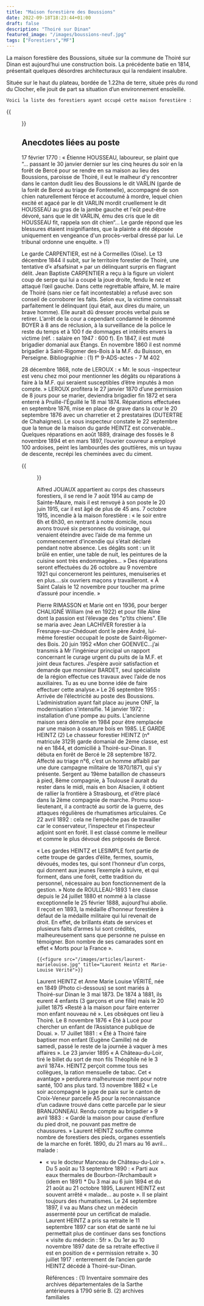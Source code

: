 ```yaml
---
title: "Maison forestière des Boussions"
date: 2022-09-18T18:23:44+01:00
draft: false
description: "Thoiré sur Dinan"
featured_image: "/images/boussions-neuf.jpg"
tags: ["Forestiers","MF"]
---
```


La maison forestière des Boussions, située sur la commune de Thoiré sur Dinan est aujourd’hui une construction bois.
La précédente batie en 1814, présentait quelques désordres architecturaux qui la rendaient insalubre. 

Située sur le haut du plateau, bordée de 1.22ha de terre, située près du rond du Clocher,
elle jouit de part sa situation d’un environnement ensoleillé.


    Voici la liste des forestiers ayant occupé cette maison forestière :

{{<figure src="/images/articles/boussions.jpg" title="Forestiers des Boussions">}}


## Anecdotes liées au poste 
  
17 février 1770 : « Étienne HOUSSEAU, laboureur, se plaint que “… passant le 30 janvier dernier sur les cinq heures du soir en la forêt de Bercé pour se rendre en sa maison au lieu des Boussions, paroisse de Thoiré, il eut le malheur d'y rencontrer dans le canton dudit lieu des Boussions le dit VARLIN (garde de la forêt de Bercé au triage de Fontenelle), accompagné de son chien naturellement féroce et accoutumé à mordre, lequel chien excité et agacé par le dit VARLIN mordit cruellement le dit HOUSSEAU au gras de la jambe gauche et l'eût peut-être dévoré, sans que le dit VARLIN, ému des cris que le dit HOUSSEAU fit, rappela son dit chien“... Le garde répond que les blessures étaient insignifiantes, que la plainte a été déposée uniquement en vengeance d'un procès-verbal dressé par lui. Le tribunal ordonne une enquête. » (1)
  
 Le garde CARPENTIER, est né à Cormeilles (Oise). Le 13 décembre 1844 il subit, sur le territoire forestier de Thoiré, une tentative d’« afsafsinat » par un délinquant surpris en flagrant délit. Jean Baptiste CARPENTIER a reçu à la figure un violent coup de serpe qui lui a coupé la joue droite, fendu le nez et attaqué l’œil gauche. Dans cette regrettable affaire, M. le maire de Thoiré (sans nier ce fait incontestable) a refusé avec son conseil de corroborer les faits. Selon eux, la victime connaissait parfaitement le délinquant (qui était, aux dires du maire, un brave homme). Elle aurait dû dresser procès verbal puis se retirer. L’arrêt de la cour a cependant condamné le dénommé BOYER à 8 ans de réclusion, à la surveillance de la police le reste du temps et à 100 f de dommages et intérêts envers la victime (réf. : salaire en 1947 : 600 f). En 1847, il est muté brigadier domanial aux Étangs. En novembre 1860 il est nommé brigadier à Saint-Rigomer des-Bois à la M.F. du Buisson, en Perseigne. 
Bibliographie : (1) f° 9-ADS-actes - 7 M 402
  
  
28 décembre 1868, note de LEROUX : « Mr. le sous -inspecteur est venu chez moi pour mentionner les dégâts ou réparations à faire à la M.F. qui seraient susceptibles d’être imputés à mon compte. » LEROUX profitera le 27 janvier 1870 d’une permission de 8 jours pour se marier, deviendra brigadier fin 1872 et sera enterré à Pruillé-l’Éguillé le 18 mai 1874.
Réparations effectuées en septembre 1876, mise en place de grave dans la cour le 20 septembre 1876 avec un charretier et 2 prestataires (DUTERTRE de Chahaignes). Le sous inspecteur constate le 22 septembre que la tenue de la maison du garde HEINTZ est convenable… Quelques réparations en août 1889, drainage des fossés le 8 novembre 1894 et en mars 1897, l’ouvrier couvreur a employé 100 ardoises, peint les lambourdes des gouttières, mis un tuyau de descente, recrépi les cheminées avec du ciment.
  
  
{{<figure src="/images/articles/anciens-boussions.jpg" title="Ancienne maison forestière des Boussions">}}
  

Alfred JOUAUX appartient au corps des chasseurs forestiers, il se rend le 7 août 1914 au camp de Sainte-Maure, mais il est renvoyé à son poste le 20 juin 1915, car il est âgé de plus de 45 ans. 7 octobre 1915, incendie à la maison forestière : « le soir entre 6h et 6h30, en rentrant à notre domicile, nous avons trouvé six personnes du voisinage, qui venaient éteindre avec l’aide de ma femme un commencement d’incendie qui s’était déclaré pendant notre absence. Les dégâts sont : un lit brûlé en entier, une table de nuit, les peintures de la cuisine sont très endommagées… » Des réparations seront effectuées du 26 octobre au 9 novembre 1921 qui concerneront les peintures, menuiseries et en plus….six ouvriers maçons y travailleront. « À Saint Calais le 12 novembre pour toucher ma prime d’assuré pour incendie. »
  
Pierre RIMASSON et Marie ont en 1936, pour berger CHALIGNÉ William (né en 1922) et pour fille Aline dont la passion est l’élevage des "p’tits chiens". Elle se maria avec Jean LACHIVER forestier à la Fresnaye-sur-Chédouet dont le père André, lui-même forestier occupait le poste de Saint-Rigomer-des Bois. 
20 juin 1952 «Mon cher GOENVEC...j’ai transmis à Mr l’ingénieur principal un rapport concernant le curage urgent du puits de la M.F. et joint deux factures. J’espère avoir satisfaction et demande que monsieur BARDET, seul spécialiste de la région effectue ces travaux avec l’aide de nos auxiliaires. Tu as eu une bonne idée de faire effectuer cette analyse.» 
Le 26 septembre 1955 : Arrivée de l’électricité au poste des Boussions. L’administration ayant fait place au jeune ONF, la modernisation s’intensifie. 14 janvier 1972 : installation d’une pompe au puits. L'ancienne maison sera démolie en 1984 pour être remplacée par une maison à ossature bois en 1985. 
LE GARDE HEINTZ (2)
Le chasseur forestier HEINTZ (n° matricule 3129) garde domanial de 2ème classe, est né en 1844, et domicilié à Thoiré-sur-Dinan. Il débuta en forêt de Bercé le 28 septembre 1872. Affecté au triage n°6, c’est un homme affaibli par une dure campagne militaire de 1870/1871, qui s’y présente.
Sergent au 19ème bataillon de chasseurs à pied, 8ème compagnie, à Toulouse il aurait du rester dans le midi, mais en bon Alsacien, il obtient de rallier la frontière à Strasbourg, et d’être placé dans la 2ème compagnie de marche. Promu sous-lieutenant, il a contracté au sortir de la guerre, des attaques régulières de rhumatismes articulaires. Ce 22 avril 1892 : cela ne l’empêche pas de travailler car le conservateur, l’inspecteur et l’inspecteur adjoint sont en forêt. Il est classé comme le meilleur et comme le plus dévoué des préposés de Bercé.

« Les gardes HEINTZ et LESIMPLE font partie de cette troupe de gardes d’élite, fermes, soumis, dévoués, modes tes, qui sont l’honneur d’un corps, qui donnent aux jeunes l’exemple à suivre, et qui forment, dans une forêt, cette tradition du personnel, nécessaire au bon fonctionnement de la gestion. » Note de ROULLEAU-1893 
1 ère classe depuis le 24 juillet 1880 et nommé à la classe exceptionnelle le 25 février 1888, aujourd’hui abolie. Il reçoit en 1893, la médaille d’honneur forestière à défaut de la médaille militaire qui lui revenait de droit. En effet, de brillants états de services et plusieurs faits d’armes lui sont crédités, malheureusement sans que personne ne puisse en témoigner. Bon nombre de ses camarades sont en effet « Morts pour la France ».
    
    {{<figure src="/images/articles/laurent-marielouise.jpg" title="Laurent Heintz et Marie-Louise Vérité">}}

Laurent HEINTZ et Anne Marie Louise VÉRITÉ, née en 1849 (Photo ci-dessous) se sont mariés à Thoiré-sur Dinan le 3 mai 1873. De 1874 à 1881, ils eurent 4 enfants (3 garçons et une fille) mais le 20 juillet 1875 «Resté à la maison pour faire enterrer mon enfant nouveau né ». Les obsèques ont lieu à Thoiré. Le 8 novembre 1876 « Été à Lucé pour chercher un enfant de l’Assistance publique de Douai. ». 
17 Juillet 1881 : « Été à Thoiré faire baptiser mon enfant (Eugène Camille) né de samedi, passé le reste de la journée à vaquer à mes affaires ». 
Le 23 janvier 1895 « A Château-du-Loir, tiré le billet du sort de mon fils Théophile né le 3 avril 1874». HEINTZ perçoit comme tous ses collègues, la ration mensuelle de tabac. Cet « avantage » perdurera malheureuse ment pour notre santé, 100 ans plus tard. 
13 novembre 1882 « Le soir accompagné le juge de paix sur le canton de Croix-Veneur parcelle A5 pour la reconnaissance d’un cadavre trouvé dans cette parcelle par le sieur BRANJONNEAU. Rendu compte au brigadier » 
9 avril 1883 : « Gardé la maison pour cause d’enflure du pied droit, ne pouvant pas mettre de chaussures. » Laurent HEINTZ souffre comme nombre de forestiers des pieds, organes essentiels de la marche en forêt. 
1890, du 21 mars au 16 avril… malade : 
  * « vu le docteur Manceau de Château-du-Loir ». Du 5 août au 13 septembre 1890 : « Parti aux eaux thermales de Bourbon-l’Archambault » (idem en 1891) *
Du 3 mai au 6 juin 1894 et du 21 août au 21 octobre 1895, Laurent HEINTZ est souvent arrêté « malade... au poste ». Il se plaint toujours des rhumatismes. 
Le 24 septembre 1897, il va au Mans chez un médecin assermenté pour un certificat de maladie. Laurent HEINTZ a pris sa retraite le 11 septembre 1897 car son état de santé ne lui permettait plus de continuer dans ses fonctions « visite du médecin : 5fr ». Du 1er au 10 novembre 1897 date de sa retraite effective il est en position de « permission retraite ».
30 juillet 1917 : enterrement de l’ancien garde HEINTZ décédé à Thoiré-sur-Dinan. 
  
     Références : 
     (1)	Inventaire sommaire des archives départementales de la Sarthe antérieures à 1790 série B. 
     (2)	archives familiales

